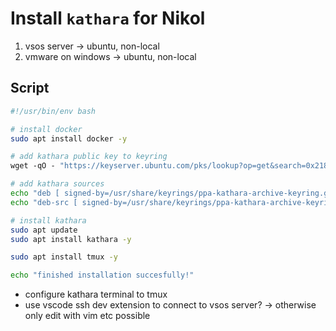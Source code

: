 
# Install `kathara` for Nikol

1. vsos server -> ubuntu, non-local
2. vmware on windows -> ubuntu, non-local


## Script

```bash
#!/usr/bin/env bash

# install docker
sudo apt install docker -y

# add kathara public key to keyring
wget -qO - "https://keyserver.ubuntu.com/pks/lookup?op=get&search=0x21805a48e6cbba6b991abe76646193862b759810" | sudo gpg --dearmor -o/usr/share/keyrings/ppa-kathara-archive-keyring.gpg

# add kathara sources
echo "deb [ signed-by=/usr/share/keyrings/ppa-kathara-archive-keyring.gpg ] http://ppa.launchpad.net/katharaframework/kathara/ubuntu jammy main" | sudo tee /etc/apt/sources.list.d/kathara.list
echo "deb-src [ signed-by=/usr/share/keyrings/ppa-kathara-archive-keyring.gpg ] http://ppa.launchpad.net/katharaframework/kathara/ubuntu jammy main" | sudo tee -a /etc/apt/sources.list.d/kathara.list

# install kathara
sudo apt update
sudo apt install kathara -y

sudo apt install tmux -y

echo "finished installation succesfully!"
```


- configure kathara terminal to tmux
- use vscode ssh dev extension to connect to vsos server? -> otherwise only edit with vim etc possible